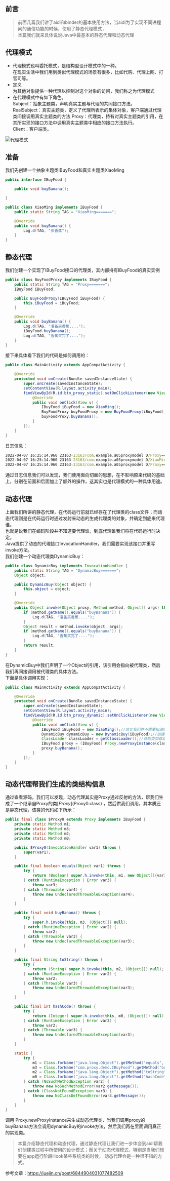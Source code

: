 ## 前言

> 前面几篇我们讲了aidl和binder的基本使用方法，当aidl为了实现不同进程间的通信功能的时候，使用了静态代理模式，  
> 本篇我们就来具体说说Java中最基本的静态代理和动态代理

## 代理模式

- 代理模式也叫委托模式，是结构型设计模式中的一种。   
  在现实生活中我们用到类似代理模式的场景有很多，比如代购、代理上网、打官司等。
- 定义   
  为其他对象提供一种代理以控制对这个对象的访问，我们称之为代理模式
- 在代理模式中有如下角色。   
  Subject：抽象主题类，声明真实主题与代理的共同接口方法。   
  RealSubject：真实主题类，定义了代理所表示的集体对象，客户端通过代理类间接调用真实主题类的方法
  Proxy：代理类，持有对真实主题类的引用，在其所实现的接口方法中调用真实主题类中相应的接口方法执行。   
  Client：客户端类。

![代理模式](picture/01_代理模式.png)

## 准备

我们先创建一个抽象主题类IBuyFood和真实主题类XiaoMing

```java
public interface IBuyFood {

    public void buyBanana();

}
```

```java
public class XiaoMing implements IBuyFood {
    public static String TAG = "XiaoMing=======";

    @Override
    public void buyBanana() {
        Log.d(TAG, "买香蕉");
    }
}
```

## 静态代理

我们创建一个实现了IBuyFood接口的代理类，其内部持有IBuyFood的真实实例

```java
public class BuyFoodProxy implements IBuyFood {
    public static String TAG = "Proxy=======";
    IBuyFood iBuyFood;

    public BuyFoodProxy(IBuyFood iBuyFood) {
        this.iBuyFood = iBuyFood;
    }

    @Override
    public void buyBanana() {
        Log.d(TAG, "准备买香蕉....");
        iBuyFood.buyBanana();
        Log.d(TAG, "香蕉买完了....");
    }
}
```

接下来具体看下我们的代码是如何调用的：

```java
public class MainActivity extends AppCompatActivity {

    @Override
    protected void onCreate(Bundle savedInstanceState) {
        super.onCreate(savedInstanceState);
        setContentView(R.layout.activity_main);
        findViewById(R.id.btn_proxy_static).setOnClickListener(new View.OnClickListener() {
            @Override
            public void onClick(View v) {
                IBuyFood iBuyFood = new XiaoMing();
                BuyFoodProxy buyFoodProxy = new BuyFoodProxy(iBuyFood);
                buyFoodProxy.buyBanana();
            }
        });
    }
}
```

日志信息：

```cmd
2022-04-07 16:25:14.960 23163-23163/com.example.a05proxymodel D/Proxy=======: 准备买香蕉....
2022-04-07 16:25:14.960 23163-23163/com.example.a05proxymodel D/XiaoMing=======: 买香蕉
2022-04-07 16:25:14.960 23163-23163/com.example.a05proxymodel D/Proxy=======: 香蕉买完了....
```

通过日志信息我们可以发现，我们使用面向切面的思想，在不影响原来代码的基础上，分别在前面和后面加上了额外的操作，这其实也是代理模式的一种具体用途。

## 动态代理

上面我们所讲的静态代理，在代码运行前就已经存在了代理类的class文件；而动态代理则是在代码运行时通过发射来动态的生成代理类的对象，并确定到底来代理谁。  
也就是说我们在编码阶段并不知道要代理谁，到底代理谁我们将在代码运行时决定。  
Java提供了动态的代理接口InvocationHandler，我们需要实现该接口并重写invoke方法。  
我们创建一个动态代理类DynamicBuy：

```java
public class DynamicBuy implements InvocationHandler {
    public static String TAG = "DynamicBuy=======";
    Object object;

    public DynamicBuy(Object object) {
        this.object = object;
    }

    @Override
    public Object invoke(Object proxy, Method method, Object[] args) throws Throwable {
        if (method.getName().equals("buyBanana")) {
            Log.d(TAG, "准备买香蕉....");
        }
        Object result = method.invoke(object, args);
        if (method.getName().equals("buyBanana")) {
            Log.d(TAG, "香蕉买完了....");
        }
        return result;
    }
}
```

在DynamicBuy中我们声明了一个Object的引用，该引用会指向被代理类，然后我们再间接调用被代理类的具体方法。   
下面是具体调用实现：

```java
public class MainActivity extends AppCompatActivity {

    @Override
    protected void onCreate(Bundle savedInstanceState) {
        super.onCreate(savedInstanceState);
        setContentView(R.layout.activity_main);
        findViewById(R.id.btn_proxy_dynamic).setOnClickListener(new View.OnClickListener() {
            @Override
            public void onClick(View v) {
                IBuyFood iBuyFood = new XiaoMing();//其实我们并不需要知道XiaoMing这个实例类，他也可以是其他实现了IBuyFood接口的实例。
                DynamicBuy dynamicBuy = new DynamicBuy(iBuyFood);//创建动态代理
                ClassLoader classLoader = getClassLoader();//获取类加载器
                IBuyFood proxy = (IBuyFood) Proxy.newProxyInstance(classLoader, new Class[]{IBuyFood.class}, dynamicBuy);//创建动态代理类
                proxy.buyBanana();
            }
        });
    }
}
```

## 动态代理帮我们生成的类结构信息

通过查看源码，我们可以发现，动态代理其实是Proxy通过反射的方法，帮我们生成了一个继承自Proxy的类[$Proxy]($Proxy0.class)
，然后供我们调用，其本质还是静态代理，该类的代码如下所示：

```java
public final class $Proxy0 extends Proxy implements IBuyFood {
    private static Method m1;
    private static Method m3;
    private static Method m2;
    private static Method m0;

    public $Proxy0(InvocationHandler var1) throws {
        super(var1);
    }

    public final boolean equals(Object var1) throws {
        try {
            return (Boolean) super.h.invoke(this, m1, new Object[]{var1});
        } catch (RuntimeException | Error var3) {
            throw var3;
        } catch (Throwable var4) {
            throw new UndeclaredThrowableException(var4);
        }
    }

    public final void buyBanana() throws {
        try {
            super.h.invoke(this, m3, (Object[]) null);
        } catch (RuntimeException | Error var2) {
            throw var2;
        } catch (Throwable var3) {
            throw new UndeclaredThrowableException(var3);
        }
    }

    public final String toString() throws {
        try {
            return (String) super.h.invoke(this, m2, (Object[]) null);
        } catch (RuntimeException | Error var2) {
            throw var2;
        } catch (Throwable var3) {
            throw new UndeclaredThrowableException(var3);
        }
    }

    public final int hashCode() throws {
        try {
            return (Integer) super.h.invoke(this, m0, (Object[]) null);
        } catch (RuntimeException | Error var2) {
            throw var2;
        } catch (Throwable var3) {
            throw new UndeclaredThrowableException(var3);
        }
    }

    static {
        try {
            m1 = Class.forName("java.lang.Object").getMethod("equals", Class.forName("java.lang.Object"));
            m3 = Class.forName("com.proxy.demo.IBuyFood").getMethod("buyBanana");
            m2 = Class.forName("java.lang.Object").getMethod("toString");
            m0 = Class.forName("java.lang.Object").getMethod("hashCode");
        } catch (NoSuchMethodException var2) {
            throw new NoSuchMethodError(var2.getMessage());
        } catch (ClassNotFoundException var3) {
            throw new NoClassDefFoundError(var3.getMessage());
        }
    }
}
```

调用 Proxy.newProxyInstance来生成动态代理类，当我们调用proxy的buyBanana方法会调用dynamicBuy的invoke方法，然后我们再在里面调用真正的实现类。

> 本篇介绍静态代理和动态代理，通过静态代理让我们进一步体会到aidl帮我们创建类过程中所使用的设计模式；而关于动态代理模式，特别是当我们想要在app运行阶段Hook某些系统类的时候，
> 动态代理会是一种很不错的方式。


参考文章：https://juejin.cn/post/6844904031077482509